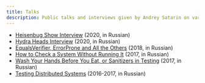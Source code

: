 ```yaml
---
title: Talks
description: Public talks and interviews given by Andrey Satarin on various tech subjects
---
```


- [Heisenbug Show Interview](2020-09-heisenbug-show) (2020, in Russian)
- [Hydra Heads Interview](2020-06-hydra-heads-interview) (2020, in Russian)
- [EqualsVerifier, ErrorProne and All the Others](equals-verifier-and-error-prone) (2018, in Russian)
- [How to Check a System Without Running It](how-to-check-a-system-without-running-it) (2017, in Russian)
- [Wash Your Hands Before You Eat, or Sanitizers in Testing](sanitizers-in-testing) (2017, in Russian)
- [Testing Distributed Systems](testing-distributed-systems) (2016-2017, in Russian)
